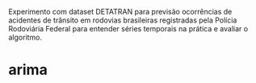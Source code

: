 Experimento com dataset DETATRAN para previsão ocorrências de acidentes de trânsito em rodovias brasileiras registradas pela Polícia Rodoviária Federal para entender séries temporais na prática e avaliar o algoritmo.

# arima
